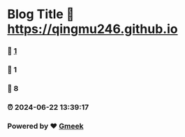 # Blog Title :link: https://qingmu246.github.io 
### :page_facing_up: [1](https://qingmu246.github.io/tag.html) 
### :speech_balloon: 1 
### :hibiscus: 8 
### :alarm_clock: 2024-06-22 13:39:17 
### Powered by :heart: [Gmeek](https://github.com/Meekdai/Gmeek)
